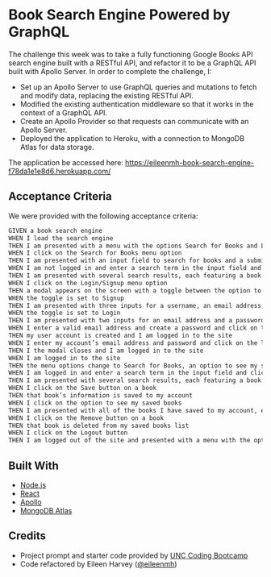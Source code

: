 # Book Search Engine Powered by GraphQL

The challenge this week was to take a fully functioning Google Books API search engine built with a RESTful API, and refactor it to be a GraphQL API built with Apollo Server. In order to complete the challenge, I:

- Set up an Apollo Server to use GraphQL queries and mutations to fetch and modify data, replacing the existing RESTful API.
- Modified the existing authentication middleware so that it works in the context of a GraphQL API.
- Create an Apollo Provider so that requests can communicate with an Apollo Server.
- Deployed the application to Heroku, with a connection to MongoDB Atlas for data storage.

The application be accessed here:
<https://eileenmh-book-search-engine-f78da1e1e8d6.herokuapp.com/>

## Acceptance Criteria

We were provided with the following acceptance criteria:

```md
GIVEN a book search engine
WHEN I load the search engine
THEN I am presented with a menu with the options Search for Books and Login/Signup and an input field to search for books and a submit button
WHEN I click on the Search for Books menu option
THEN I am presented with an input field to search for books and a submit button
WHEN I am not logged in and enter a search term in the input field and click the submit button
THEN I am presented with several search results, each featuring a book’s title, author, description, image, and a link to that book on the Google Books site
WHEN I click on the Login/Signup menu option
THEN a modal appears on the screen with a toggle between the option to log in or sign up
WHEN the toggle is set to Signup
THEN I am presented with three inputs for a username, an email address, and a password, and a signup button
WHEN the toggle is set to Login
THEN I am presented with two inputs for an email address and a password and login button
WHEN I enter a valid email address and create a password and click on the signup button
THEN my user account is created and I am logged in to the site
WHEN I enter my account’s email address and password and click on the login button
THEN I the modal closes and I am logged in to the site
WHEN I am logged in to the site
THEN the menu options change to Search for Books, an option to see my saved books, and Logout
WHEN I am logged in and enter a search term in the input field and click the submit button
THEN I am presented with several search results, each featuring a book’s title, author, description, image, and a link to that book on the Google Books site and a button to save a book to my account
WHEN I click on the Save button on a book
THEN that book’s information is saved to my account
WHEN I click on the option to see my saved books
THEN I am presented with all of the books I have saved to my account, each featuring the book’s title, author, description, image, and a link to that book on the Google Books site and a button to remove a book from my account
WHEN I click on the Remove button on a book
THEN that book is deleted from my saved books list
WHEN I click on the Logout button
THEN I am logged out of the site and presented with a menu with the options Search for Books and Login/Signup and an input field to search for books and a submit button
```

## Built With

- [Node.js](https://nodejs.org/en)
- [React](https://react.dev/)
- [Apollo](https://www.apollographql.com/)
- [MongoDB Atlas](https://www.mongodb.com/atlas/database)

## Credits

- Project prompt and starter code provided by [UNC Coding Bootcamp](https://bootcamp.unc.edu/coding/)
- Code refactored by Eileen Harvey ([@eileenmh](https://github.com/eileenmh))